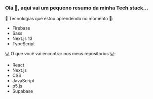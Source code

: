 ### Olá 👋, aqui vai um pequeno resumo da minha Tech stack...

📖 Tecnologias que estou aprendendo no momento 📖:
   - Firebase
   - Sass
   - Next.js 13
   - TypeScript

💻 O que você vai encontrar nos meus repositórios 💻:
   - React
   - Next.js
   - CSS
   - JavaScript
   - p5.js
   - Supabase

<!--
**schaldach/schaldach** is a ✨ _special_ ✨ repository because its `README.md` (this file) appears on your GitHub profile.

Here are some ideas to get you started:

- 🔭 I’m currently working on ...
- 🌱 I’m currently learning ...
- 👯 I’m looking to collaborate on ...
- 🤔 I’m looking for help with ...
- 💬 Ask me about ...
- 📫 How to reach me: ...
- 😄 Pronouns: ...
- ⚡ Fun fact: ...
-->

